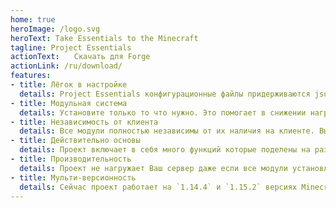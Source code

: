 ```yaml
---
home: true
heroImage: /logo.svg
heroText: Take Essentials to the Minecraft
tagline: Project Essentials
actionText: ⠀ Скачать для Forge ⠀
actionLink: /ru/download/
features:
- title: Лёгок в настройке
  details: Project Essentials конфигурационные файлы придерживаются json формата, он прост в настройке и понятен большинству игроков Minecraft.
- title: Модульная система
  details: Установите только то что нужно. Это помогает в снижении нагрузки на сервер. Это так же ускоряет процесс обновления проекта на новую версию Minecraft.
- title: Независимость от клиента
  details: Все модули полностью независимы от их наличия на клиенте. Вы не будете испытывать проблем с локализацией, если правильно настроите модули.
- title: Действительно основы
  details: Проект включает в себя много функций которые поделены на разные модули. Проект состоит из 8 модулей и 2 модуля которые находятся в процессе работы.
- title: Производительность
  details: Проект не нагружает Ваш сервер даже если все модули установлены. Не требует много оперативной памяти. Не требует супер-пупер процессор.
- title: Мульти-версионность
  details: Сейчас проект работает на `1.14.4` и `1.15.2` версиях Minecraft. Как только будет выпущена новая версия Minecraft я обновлю проект на новую версию.
---
```

